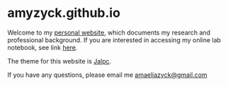 # amyzyck.github.io

Welcome to my [personal website](https://amyzyck.github.io), which documents my research and professional background. If you are interested in accessing my online lab notebook, see link [here](https://amyzyck.github.io/AmyZyck_Notebook).

The theme for this website is [Jalpc](https://github.com/jarrekk/Jalpc). 

If you have any questions, please email me amaeliazyck@gmail.com 

